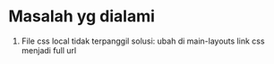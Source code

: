 
# Masalah yg dialami

1. File css local tidak terpanggil
solusi: ubah di main-layouts link css menjadi full url
